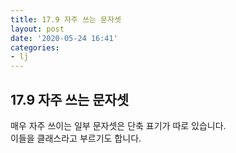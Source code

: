 ```yaml
---
title: 17.9 자주 쓰는 문자셋
layout: post
date: '2020-05-24 16:41'
categories:
- lj
---
```


## 17.9 자주 쓰는 문자셋

매우 자주 쓰이는 일부 문자셋은 단축 표기가 따로 있습니다.  
이들을 클래스라고 부르기도 합니다.
